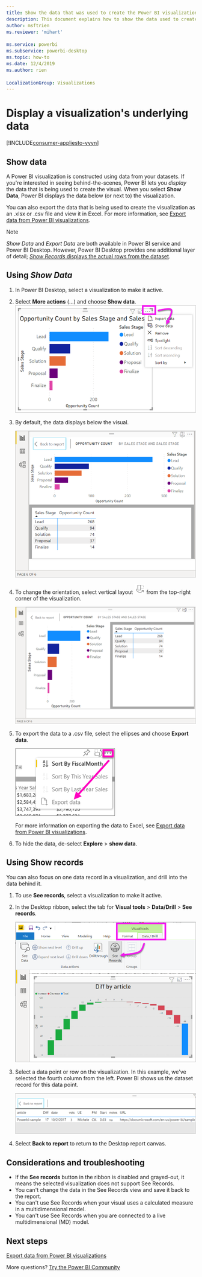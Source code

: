 ```yaml
---
title: Show the data that was used to create the Power BI visualization
description: This document explains how to show the data used to create a visual in Power BI and how to export that data to a .csv file.
author: msftrien
ms.reviewer: 'mihart'

ms.service: powerbi
ms.subservice: powerbi-desktop
ms.topic: how-to
ms.date: 12/4/2019
ms.author: rien

LocalizationGroup: Visualizations
---
```

# Display a visualization's underlying data

[!INCLUDE[consumer-appliesto-yyyn](../includes/consumer-appliesto-nyyn.md)]    

## Show data
A Power BI visualization is constructed using data from your datasets. If you're interested in seeing behind-the-scenes, Power BI lets you *display* the data that is being used to create the visual. When you select **Show Data**, Power BI displays the data below (or next to) the visualization.

You can also export the data that is being used to create the visualization as an .xlsx or .csv file and view it in Excel. For more information, see [Export data from Power BI visualizations](power-bi-visualization-export-data.md).

> [!NOTE]
> *Show Data* and *Export Data* are both available in Power BI service and Power BI Desktop. However, Power BI Desktop provides one additional layer of detail; [*Show Records* displays the actual rows from the dataset](../create-reports/desktop-see-data-see-records.md).
> 
> 

## Using *Show Data* 
1. In Power BI Desktop, select a visualization to make it active.

2. Select **More actions** (...) and choose **Show data**. 
    ![display option for Show Data](media/service-reports-show-data/power-bi-more-action.png)


3. By default, the data displays below the visual.
   
   ![visual and data vertical display](media/service-reports-show-data/power-bi-show-data-below.png)

4. To change the orientation, select vertical layout ![small screenshot of icon used to change to vertical layout](media/service-reports-show-data/power-bi-vertical-icon-new.png) from the top-right corner of the visualization.
   
   ![visual and data horizontal display](media/service-reports-show-data/power-bi-show-data-side.png)
5. To export the data to a .csv file, select the ellipses and choose **Export data**.
   
    ![select Export data](media/service-reports-show-data/power-bi-export-data-new.png)
   
    For more information on exporting the data to Excel, see [Export data from Power BI visualizations](power-bi-visualization-export-data.md).
6. To hide the data, de-select **Explore** > **show data**.

## Using Show records
You can also focus on one data record in a visualization, and drill into the data behind it. 

1. To use **See records**, select a visualization to make it active. 

2. In the Desktop ribbon, select the tab for **Visual tools** > **Data/Drill** > **See records**. 

    ![Screenshot with See Records selected.](media/service-reports-show-data/power-bi-see-record.png)

3. Select a data point or row on the visualization. In this example, we've selected the fourth column from the left. Power BI shows us the dataset record for this data point.

    ![Screenshot of single record from dataset.](media/service-reports-show-data/power-bi-row.png)

4. Select **Back to report** to return to the Desktop report canvas. 

## Considerations and troubleshooting

- If the **See records** button in the ribbon is disabled and grayed-out, it means the selected visualization does not support See Records.
- You can't change the data in the See Records view and save it back to the report.
- You can't use See Records when your visual uses a calculated measure in a multidimensional model.
- You can't use See Records when you are connected to a live multidimensional (MD) model.  

## Next steps
[Export data from Power BI visualizations](power-bi-visualization-export-data.md)    

More questions? [Try the Power BI Community](https://community.powerbi.com/)


